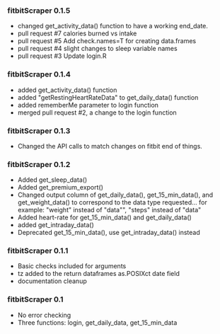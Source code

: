 
### fitbitScraper 0.1.5
* changed get_activity_data() function to have a working end_date.
* pull request #7 calories burned vs intake
* pull request #5 Add check.names=T for creating data.frames
* pull request #4 slight changes to sleep variable names
* pull request #3 Update login.R

### fitbitScraper 0.1.4
* added get_activity_data() function
* added "getRestingHeartRateData" to get_daily_data() function
* added rememberMe parameter to login function
* merged pull request #2, a change to the login function

### fitbitScraper 0.1.3
* Changed the API calls to match changes on fitbit end of things.

### fitbitScraper 0.1.2
* Added get_sleep_data()
* Added get_premium_export()
* Changed output column of get_daily_data(), get_15_min_data(), and get_weight_data() to correspond to the data type requested... for example: "weight" instead of "data"", "steps" instead of "data"
* Added heart-rate for get_15_min_data() and get_daily_data()
* added get_intraday_data()
* Deprecated get_15_min_data(), use get_intraday_data() instead

### fitbitScraper 0.1.1
* Basic checks included for arguments
* tz added to the return dataframes as.POSIXct date field
* documentation cleanup

### fitbitScraper 0.1  
* No error checking
* Three functions: login, get_daily_data, get_15_min_data 
